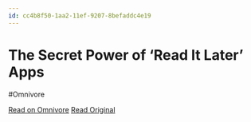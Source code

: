 ```yaml
---
id: cc4b8f50-1aa2-11ef-9207-8befaddc4e19
---
```


# The Secret Power of ‘Read It Later’ Apps
#Omnivore

[Read on Omnivore](https://omnivore.app/me/the-secret-power-of-read-it-later-apps)
[Read Original](https://fortelabs.co/blog/the-secret-power-of-read-it-later-apps)

